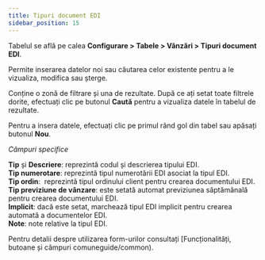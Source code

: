 ```yaml
---
title: Tipuri document EDI
sidebar_position: 15
---
```


Tabelul se află pe calea **Configurare > Tabele > Vânzări > Tipuri document EDI**.  

Permite inserarea datelor noi sau căutarea celor existente pentru a le vizualiza, modifica sau șterge.

Conține o zonă de filtrare și una de rezultate. După ce ați setat toate filtrele dorite, efectuați clic pe butonul **Caută** pentru a vizualiza datele în tabelul de rezultate.

Pentru a insera datele, efectuați clic pe primul rând gol din tabel sau apăsați butonul **Nou**.

*Câmpuri specifice*

**Tip** și **Descriere**: reprezintă codul și descrierea tipului EDI.  
**Tip numerotare**: reprezintă tipul numerotării EDI asociat la tipul EDI.  
**Tip ordin**:  reprezintă tipul ordinului client pentru crearea documentului EDI.  
**Tip previziune de vânzare**: este setată automat previziunea săptămânală pentru crearea documentului EDI.  
**Implicit**: dacă este setat, marchează tipul EDI implicit pentru crearea automată a documentelor EDI.  
**Note**: note relative la tipul EDI.  

Pentru detalii despre utilizarea form-urilor consultați [Funcționalități, butoane și câmpuri comuneguide/common).